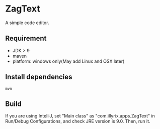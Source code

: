 # ZagText
A simple code editor.

## Requirement
* JDK > 9
* maven
* platform: windows only(May add Linux and OSX later)

## Install dependencies
```
mvn
```
## Build
If you are using IntelliJ, set "Main class" as "com.illyrix.apps.ZagText" in Run/Debug Configurations, and check JRE version is 9.0. Then, run it.

